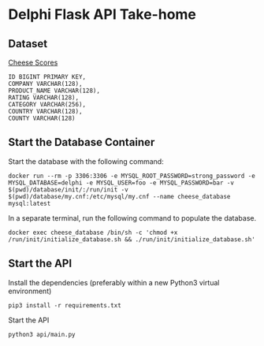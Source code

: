 # Delphi Flask API Take-home

## Dataset

[Cheese Scores](https://www.kaggle.com/datasets/ericsims/world-cheese-awards-worlds-cheesiest-dataset?resource=download)

    ID BIGINT PRIMARY KEY,
    COMPANY VARCHAR(128),
    PRODUCT_NAME VARCHAR(128),
    RATING VARCHAR(128),
    CATEGORY VARCHAR(256),
    COUNTRY VARCHAR(128),
    COUNTY VARCHAR(128)

## Start the Database Container

Start the database with the following command:

    docker run --rm -p 3306:3306 -e MYSQL_ROOT_PASSWORD=strong_password -e MYSQL_DATABASE=delphi -e MYSQL_USER=foo -e MYSQL_PASSWORD=bar -v $(pwd)/database/init/:/run/init -v $(pwd)/database/my.cnf:/etc/mysql/my.cnf --name cheese_database mysql:latest

In a separate terminal, run the following command to populate the database.

    docker exec cheese_database /bin/sh -c 'chmod +x /run/init/initialize_database.sh && ./run/init/initialize_database.sh'

## Start the API

Install the dependencies (preferably within a new Python3 virtual environment)

    pip3 install -r requirements.txt

Start the API

    python3 api/main.py